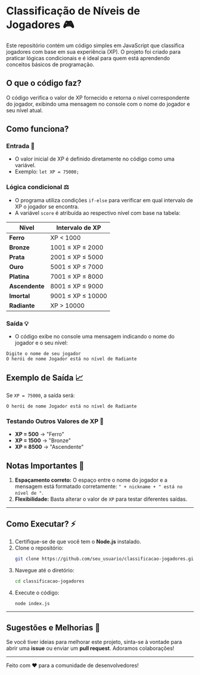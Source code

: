 # Classificação de Níveis de Jogadores 🎮

Este repositório contém um código simples em JavaScript que classifica jogadores com base em sua experiência (XP). O projeto foi criado para praticar lógicas condicionais e é ideal para quem está aprendendo conceitos básicos de programação.

## O que o código faz?
O código verifica o valor de XP fornecido e retorna o nível correspondente do jogador, exibindo uma mensagem no console com o nome do jogador e seu nível atual.

## Como funciona?

### Entrada 🔐
- O valor inicial de XP é definido diretamente no código como uma variável.
- Exemplo: `let XP = 75000;`

### Lógica condicional ⚖️
- O programa utiliza condições `if-else` para verificar em qual intervalo de XP o jogador se encontra.
- A variável `score` é atribuída ao respectivo nível com base na tabela:

| Nível       | Intervalo de XP            |
|--------------|----------------------------|
| **Ferro**    | XP < 1000                 |
| **Bronze**   | 1001 ≤ XP ≤ 2000       |
| **Prata**    | 2001 ≤ XP ≤ 5000       |
| **Ouro**     | 5001 ≤ XP ≤ 7000       |
| **Platina**  | 7001 ≤ XP ≤ 8000       |
| **Ascendente** | 8001 ≤ XP ≤ 9000    |
| **Imortal**  | 9001 ≤ XP ≤ 10000      |
| **Radiante** | XP > 10000                |

### Saída 💡
- O código exibe no console uma mensagem indicando o nome do jogador e o seu nível:

```
Digite o nome de seu jogador
O herói de nome Jogador está no nível de Radiante
```

## Exemplo de Saída 📈
Se `XP = 75000`, a saída será:
```
O herói de nome Jogador está no nível de Radiante
```

### Testando Outros Valores de XP 🔄
- **XP = 500**  → "Ferro"
- **XP = 1500** → "Bronze"
- **XP = 8500** → "Ascendente"

## Notas Importantes 🚨
1. **Espaçamento correto:** O espaço entre o nome do jogador e a mensagem está formatado corretamente: `" + nickname + " está no nível de "`.
2. **Flexibilidade:** Basta alterar o valor de `XP` para testar diferentes saídas.

---

## Como Executar? ⚡
1. Certifique-se de que você tem o **Node.js** instalado.
2. Clone o repositório:
   ```bash
   git clone https://github.com/seu_usuario/classificacao-jogadores.git
   ```
3. Navegue até o diretório:
   ```bash
   cd classificacao-jogadores
   ```
4. Execute o código:
   ```bash
   node index.js
   ```

---

## Sugestões e Melhorias 🚀
Se você tiver ideias para melhorar este projeto, sinta-se à vontade para abrir uma **issue** ou enviar um **pull request**. Adoramos colaborações!

---

Feito com ❤️ para a comunidade de desenvolvedores!

